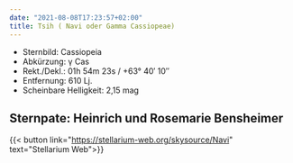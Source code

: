 ```yaml
---
date: "2021-08-08T17:23:57+02:00"
title: Tsih ( Navi oder Gamma Cassiopeae)
---
```


- Sternbild: Cassiopeia
- Abkürzung: γ Cas
- Rekt./Dekl.: 01h 54m 23s / +63° 40′ 10″
- Entfernung: 610 Lj.
- Scheinbare Helligkeit: 2,15 mag

## Sternpate: Heinrich und Rosemarie Bensheimer

{{< button link="https://stellarium-web.org/skysource/Navi" text="Stellarium Web">}}